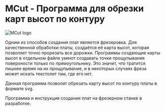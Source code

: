 # MCut - Программа для обрезки карт высот по контуру
![MCut logo](https://github.com/user-attachments/assets/ecb6438a-f524-44ac-86c2-373d8b304c33)

Одним из способов создания плат является фрезеровка. Для качественной обработки платы, создаётся её карта высот, которая позволяет точно прорезать все дорожки. Программы создающие карты высот в отдельном файле умеют создавать точки прощупывания поверхности только по прямоугольнику. Это значит, что тратится лишнее время на их прощупывание, и в некоторых случаях фреза может искать текстолит там, где его нет.

Данная программа позволит обрезать карту высот по контуру платы в формате svg.

Программа и инструкция создания плат на фрезерном станке в разработке.
